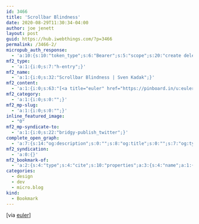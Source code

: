 ```yaml
---
id: 3466
title: 'Scrollbar Blindness'
date: 2020-08-29T11:30:34-04:00
author: joe jenett
layout: post
guid: https://hub.iwebthings.com/?p=3466
permalink: /3466-2/
micropub_auth_response:
  - 'a:10:{s:10:"token_type";s:6:"Bearer";s:5:"scope";s:20:"create delete update";s:2:"me";s:27:"https://hub.iwebthings.com/";s:9:"issued_by";s:54:"https://hub.iwebthings.com/wp-json/indieauth/1.0/token";s:9:"client_id";s:20:"https://omnibear.com";s:11:"client_name";s:8:"Omnibear";s:11:"client_icon";s:29:"https://omnibear.com/logo.svg";s:9:"issued_at";i:1591353809;s:4:"user";i:1;s:13:"last_accessed";i:1598714691;}'
mf2_type:
  - 'a:1:{i:0;s:7:"h-entry";}'
mf2_name:
  - 'a:1:{i:0;s:32:"Scrollbar Blindness | Sven Kadak";}'
mf2_content:
  - 'a:1:{i:0;s:63:"[<a title="euler" href="https://pinboard.in/u:euler">euler</a>]";}'
mf2_category:
  - 'a:1:{i:0;s:0:"";}'
mf2_mp-slug:
  - 'a:1:{i:0;s:0:"";}'
inline_featured_image:
  - "0"
mf2_mp-syndicate-to:
  - 'a:1:{i:0;s:22:"bridgy-publish_twitter";}'
complete_open_graph:
  - 'a:7:{s:14:"og:description";s:0:"";s:8:"og:title";s:0:"";s:7:"og:type";s:0:"";s:12:"twitter:card";s:7:"summary";s:15:"twitter:creator";s:0:"";s:19:"twitter:description";s:0:"";s:8:"og:image";s:0:"";}'
mf2_syndication:
  - 'a:0:{}'
mf2_bookmark-of:
  - 'a:2:{s:4:"type";s:4:"cite";s:10:"properties";a:3:{s:4:"name";a:1:{i:0;s:19:"Scrollbar Blindness";}s:3:"url";a:1:{i:0;s:46:"https://svenkadak.com/blog/scrollbar-blindness";}s:6:"author";a:2:{s:4:"type";a:1:{i:0;s:6:"h-card";}s:10:"properties";a:2:{s:4:"name";a:1:{i:0;s:10:"Sven Kadak";}s:3:"url";a:1:{i:0;s:27:"https://svenkadak.com/blog/";}}}}}'
categories:
  - design
  - dev
  - micro.blog
kind:
  - Bookmark
---
```

[via [euler](https://pinboard.in/u:euler "euler")]